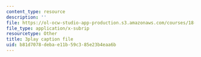 ```yaml
---
content_type: resource
description: ''
file: https://ol-ocw-studio-app-production.s3.amazonaws.com/courses/18-01sc-single-variable-calculus-fall-2010/b81d7078debae11b59c385e23b4eaa6b_jBkXbAgMj6s.srt
file_type: application/x-subrip
resourcetype: Other
title: 3play caption file
uid: b81d7078-deba-e11b-59c3-85e23b4eaa6b
---
```

